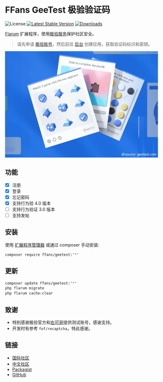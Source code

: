 # FFans GeeTest 极验验证码

![License](https://img.shields.io/badge/license-MIT-blue.svg) [![Latest Stable Version](https://img.shields.io/packagist/v/ffans/geetest.svg)](https://packagist.org/packages/ffans/geetest) [![Downloads](https://img.shields.io/packagist/dt/ffans/geetest.svg)](https://packagist.org/packages/ffans/geetest)

[Flarum](http://flarum.org) 扩展程序，使用[极验服务](https://www.geetest.com/)保护社区安全。

> 请先申请 [极验账号](https://www.geetest.com/Register)，然后前往 [后台](https://auth.geetest.com/product) 创建应用，获取验证码标识和密钥。

![img.png](img.png)

## 功能

- [x] 注册
- [x] 登录
- [x] 忘记密码
- [x] 支持行为验 4.0 版本
- [ ] 支持行为验证 3.0 版本
- [ ] 支持发帖

## 安装

使用 [扩展程序管理器](https://discuss.flarum.org/d/33955) 或通过 composer 手动安装:

```sh
composer require ffans/geetest:"*"
```

## 更新

```sh
composer update ffans/geetest:"*"
php flarum migrate
php flarum cache:clear
```

## 致谢

- 特别感谢极验官方和[右可哥](https://yorkun.com/)提供测试账号，感谢支持。
- 开发时有参考 `fof/recaptcha`，特此感谢。

## 链接

- [国际社区](https://discuss.flarum.org/d/34860)
- [中文社区](https://discuss.flarum.org.cn/d/15787)
- [Packagist](https://packagist.org/packages/ffans/geetest)
- [GitHub](https://github.com/FFans/geetest)
